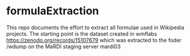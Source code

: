 # formulaExtraction

This repo documents the effort to extract all formulae used in Wikipedia projects. The starting point is the dataset created in wmflabs
https://zenodo.org/records/15107679
which was extracted to the foder /wdump on the MaRDI staging server mardi03
